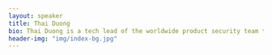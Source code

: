 ```yaml
---
layout: speaker
title: Thai Duong
bio: Thai Duong is a tech lead of the worldwide product security team that is responsible for the safety of all users and most products at Google. In his free time, Thai is assisting Stanford professors to teach a cryptography class that has attracted more than 300,000 people worldwide.
header-img: "img/index-bg.jpg"
---
```

